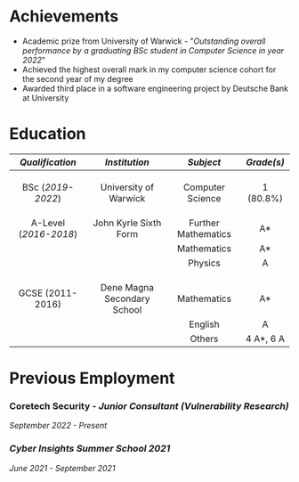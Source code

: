
# Achievements

- Academic prize from University of Warwick - "*Outstanding overall performance by a graduating BSc student in Computer Science in year 2022*"
- Achieved the highest overall mark in my computer science cohort for the second year of my degree
- Awarded third place in a software engineering project by Deutsche Bank at University

# Education

|    *Qualification*    |        *Institution*        |      *Subject*      | *Grade(s)* |
| :-------------------: | :-------------------------: | :-----------------: | :--------: |
|                       |                             |                     |            |
|                       |                             |                     |            |
|                       |                             |                     |            |
|   BSc (*2019-2022*)   |    University of Warwick    |  Computer Science   | 1 (80.8%)  |
|                       |                             |                     |            |
|                       |                             |                     |            |
|                       |                             |                     |            |
| A-Level (*2016-2018*) |    John Kyrle Sixth Form    | Further Mathematics |     A*     |
|                       |                             |     Mathematics     |     A*     |
|                       |                             |       Physics       |     A      |
|                       |                             |                     |            |
|                       |                             |                     |            |
|                       |                             |                     |            |
|   GCSE (2011-2016)    | Dene Magna Secondary School |     Mathematics     |     A*     |
|                       |                             |       English       |     A      |
|                       |                             |       Others        | 4 A*, 6 A  |


# Previous Employment

### Coretech Security - *Junior Consultant (Vulnerability Research)*
*September 2022 - Present*

### *Cyber Insights Summer School 2021*
*June 2021 - September 2021*
